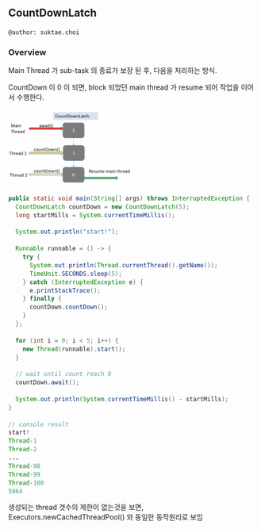 ## CountDownLatch

```
@author: suktae.choi
```

### Overview

Main Thread 가 sub-task 의 종료가 보장 된 후, 다음을 처리하는 방식.

CountDown 이 0 이 되면, block 되었던 main thread 가 resume 되어 작업을 이어서 수행한다.

<img src="images/Screen%20Shot%202019-11-09%20at%2001.20.06.png" width="50%">

```java
public static void main(String[] args) throws InterruptedException {
  CountDownLatch countDown = new CountDownLatch(5);
  long startMills = System.currentTimeMillis();

  System.out.println("start!");

  Runnable runnable = () -> {
    try {
      System.out.println(Thread.currentThread().getName());
      TimeUnit.SECONDS.sleep(5);
    } catch (InterruptedException e) {
      e.printStackTrace();
    } finally {
      countDown.countDown();
    }
  };

  for (int i = 0; i < 5; i++) {
    new Thread(runnable).start();
  }

  // wait until count reach 0
  countDown.await();

  System.out.println(System.currentTimeMillis() - startMills);
}

// console result
start!
Thread-1
Thread-2
...
Thread-98
Thread-99
Thread-100
5064
```

생성되는 thread 갯수의 제한이 없는것을 보면, Executors.newCachedThreadPool() 와 동일한 동작원리로 보임